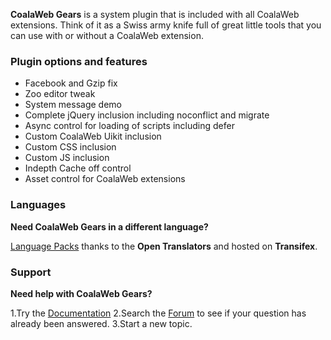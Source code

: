 **CoalaWeb Gears** is a system plugin that is included with all CoalaWeb extensions. Think of it as a Swiss army knife full of great little tools that you can use with or without a CoalaWeb extension.

### Plugin options and features

- Facebook and Gzip fix
- Zoo editor tweak
- System message demo
- Complete jQuery inclusion including noconflict and migrate
- Async control for loading of scripts including defer
- Custom CoalaWeb Uikit inclusion
- Custom CSS inclusion
- Custom JS inclusion
- Indepth Cache off control
- Asset control for CoalaWeb extensions


### Languages

**Need CoalaWeb Gears in a different language?**

[Language Packs](https://coalaweb.com/downloads/language-packs/joomla-extensions) thanks to the **Open Translators** and hosted on **Transifex**.

### Support

**Need help with CoalaWeb Gears?**

1.Try the [Documentation](https://coalaweb.com/support/documentation/category/extensions)
2.Search the [Forum](https://coalaweb.com/forum/index) to see if your question has already been answered. 
3.Start a new topic.
 
